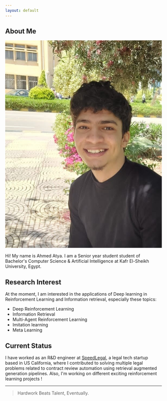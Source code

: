 ```yaml
---
layout: default
---
```


## About Me

<img class="profile-picture" src="personal picture.jpg">

Hi! My name is Ahmed Atya. I am a Senior year student student of Bachelor's Computer Science & Artificial Intelligence at Kafr El-Sheikh University, Egypt. 

## Research Interest

At the moment, I am interested in the applications of Deep learning in Reinforcement Learning and Information retrieval, especially these topics: 
- Deep Reinforcement Learning
- Information Retrieval
- Multi-Agent Reinforcement Learning
- Imitation learning 
- Meta Learning

## Current Status

I have worked as an R&D engineer at [SpeedLegal](https://speedlegal.io/), a legal tech startup based in US California, where I contributed to solving multiple legal problems related to contract review automation using retrieval augmented generation pipelines. Also, I'm working on different exciting reinforcement learning projects ! 

---

> Hardwork Beats Talent, Eventually.
